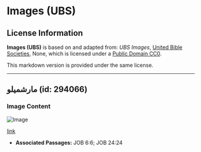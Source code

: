 # Images (UBS)

## License Information

**Images (UBS)** is based on and adapted from: _UBS Images_, [United Bible Societies](https://unitedbiblesocieties.org/), None, which is licensed under a [Public Domain CC0](https://creativecommons.org/public-domain/cc0/).

This markdown version is provided under the same license.



--------------------------------

## مارشميلو (id: 294066)

### Image Content

![Image](https://cdn.aquifer.bible/aquifer-content/resources/Media/WEB-0613_mallow.jpg)

[link](https://cdn.aquifer.bible/aquifer-content/resources/Media/WEB-0613_mallow.jpg)

* **Associated Passages:** JOB 6:6; JOB 24:24

